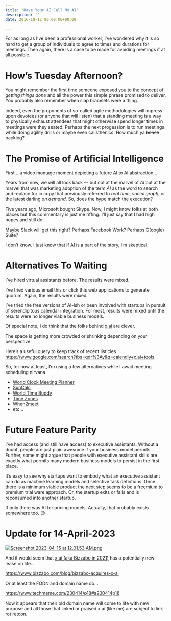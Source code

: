 ```yaml
---
title: "Have Your AI Call My AI"
description: ''
date: 2016-10-12 00:00:00+00:00

---
```


For as long as I’ve been a professional worker, I’ve wondered why it is so hard to get a group of individuals to agree to times and durations for meetings. Then again, there is a case to be made for avoiding meetings if at all possible.

How’s Tuesday Afternoon?
========================

You might remember the first time someone exposed you to the concept of *getting things done* and all the power this simple phrase promised to deliver. You probably also remember when slap bracelets were a thing.

Indeed, even the proponents of so-called agile methodologies will impress upon devotees (or anyone that will listen) that a standing meeting is a way to physically exhaust attendees that might otherwise spend longer times in meetings were they seated. Perhaps the next progession is to run meetings while doing agility drills or maybe even calisthenics. How much ya ~~bench~~ backlog?

The Promise of Artificial Intelligence
======================================

First… a video montage moment depicting a future AI to AI abstraction…

Years from now, we will all look back — but not at the marvel of *AI* but at the marvel that was marketing adoption of the term *AI* as the word to search and replace for in copy that previously referred to *real time*, *social graph*, or the latest darling *on demand*. So, does the hype match the execution?

Five years ago, Microsoft bought Skype. Now, I might know folks at both places but this commentary is just me riffing. I’ll just say that I had high hopes and still do.

Maybe Slack will get this right? Perhaps Facebook Work? Perhaps G(oogle) Suite?

I don’t know. I just know that if AI is a part of the story, I’m skeptical.

Alternatives To Waiting
=======================

I’ve hired virtual assistants before. The results were mixed.

I’ve tried various email this or click this web applications to generate quorum. Again, the results were mixed.

I’ve tried the free versions of AI-ish or been involved with startups in pursuit of serendipitous calendar integration. For most, results were mixed until the results were no longer viable business models.

Of special note, I do think that the folks behind [x.ai](https://x.ai) are clever.

The space is getting more crowded or shrinking depending on your perspective.

Here’s a useful query to keep track of recent listicles <https://www.google.com/search?tbs=qdr%3Ay&q=calendly+x.ai+tools>

So, for now at least, I’m using a few alternatives while I await meeting scheduling nirvana

* [World Clock Meeting Planner](http://www.timeanddate.com/worldclock/meeting.html)
* [SunCalc](http://suncalc.net/)
* [World Time Buddy](http://www.worldtimebuddy.com/)
* [Time Zones](http://everytimezone.com/)
* [When2meet](http://www.when2meet.com/)
* etc…

Future Feature Parity
=====================

I’ve had access (and still have access) to executive assistants. Without a doubt, people are just plain awesome if your business model permits. Further, some might argue that people with executive assistant skills are exactly what permits many modern business models to persist in the first place.

It’s easy to see why startups want to embody what an executive assistant can do as machine learning models and selective task defintions. Once there is a minimum viable product the next step seems to be a freemium to premium trial ware approach. Or, the startup exits or fails and is reconsumed into another startup.

If only there was AI for pricing models. Actually, that probably exists somewhere too. :wink:



# Update for 14-April-2023

[![Screenshot 2023-04-15 at 12.01.53 AM.png](https://buttondown.imgix.net/images/e61e6988-6669-43d4-945c-eb6834c33955.png?w=960&fit=max)](https://web.archive.org/web/20230000000000\*/x.ai)

And it would seem that [x.ai (aka Bizzabo in 2021)](https://web.archive.org/web/20230000000000\*/x.ai) has a potentially new lease on life... 

https://www.bizzabo.com/blog/bizzabo-acquires-x-ai

Or at least the FQDN and domain name do... 

https://www.techmeme.com/230414/p18#a230414p18

Now it appears that their old domain name will come to life with new purpose and all those that linked or praised x.ai (like me) are subject to link rot retcon.


